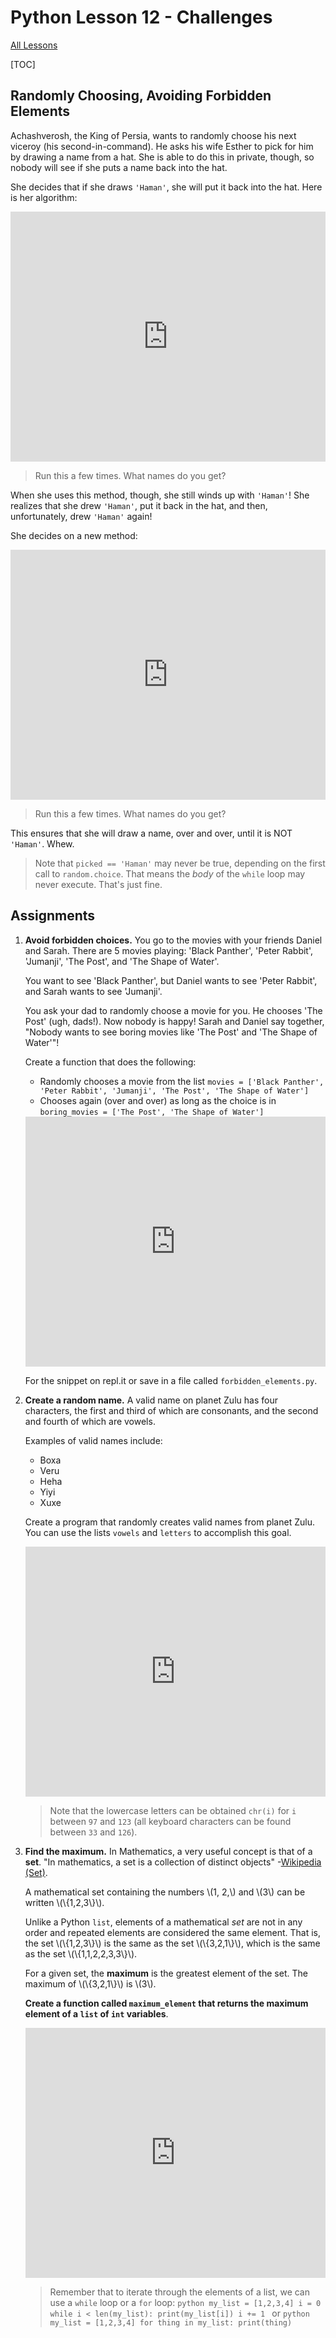 # Python Lesson 12 - Challenges

[All Lessons](https://zsiegel92.github.io/Eitan_S/)

[TOC]

## Randomly Choosing, Avoiding Forbidden Elements

Achashverosh, the King of Persia, wants to randomly choose his next viceroy (his second-in-command). He asks his wife Esther to pick for him by drawing a name from a hat. She is able to do this in private, though, so nobody will see if she puts a name back into the hat.

She decides that if she draws `'Haman'`, she will put it back into the hat. Here is her algorithm:

<iframe height="400px" width="100%" src="https://repl.it/@ZSiegel/Randomforbidden1?lite=true" scrolling="no" frameborder="no" allowtransparency="true" allowfullscreen="true" sandbox="allow-forms allow-pointer-lock allow-popups allow-same-origin allow-scripts allow-modals"></iframe>

>Run this a few times. What names do you get?

When she uses this method, though, she still winds up with `'Haman'`! She realizes that she drew `'Haman'`, put it back in the hat, and then, unfortunately, drew `'Haman'` again!

She decides on a new method:

<iframe height="400px" width="100%" src="https://repl.it/@ZSiegel/Randomforbidden2?lite=true" scrolling="no" frameborder="no" allowtransparency="true" allowfullscreen="true" sandbox="allow-forms allow-pointer-lock allow-popups allow-same-origin allow-scripts allow-modals"></iframe>

>Run this a few times. What names do you get?

This ensures that she will draw a name, over and over, until it is NOT `'Haman'`. Whew.

>Note that `picked == 'Haman'` may never be true, depending on the first call to `random.choice`. That means the *body* of the `while` loop may never execute. That's just fine.



## Assignments

1. **Avoid forbidden choices.** You go to the movies with your friends Daniel and Sarah. There are 5 movies playing: 'Black Panther', 'Peter Rabbit', 'Jumanji', 'The Post', and 'The Shape of Water'.

	You want to see 'Black Panther', but Daniel wants to see 'Peter Rabbit', and Sarah wants to see 'Jumanji'.

	You ask your dad to randomly choose a movie for you. He chooses 'The Post' (ugh, dads!). Now nobody is happy! Sarah and Daniel say together, "Nobody wants to see boring movies like 'The Post' and 'The Shape of Water'"!

	Create a function that does the following:

	* Randomly chooses a movie from the list `movies = ['Black Panther', 'Peter Rabbit', 'Jumanji', 'The Post', 'The Shape of Water']`
	* Chooses again (over and over) as long as the choice is in `boring_movies = ['The Post', 'The Shape of Water']`

	<iframe height="400px" width="100%" src="https://repl.it/@ZSiegel/Randomforbiddenassignment?lite=true" scrolling="no" frameborder="no" allowtransparency="true" allowfullscreen="true" sandbox="allow-forms allow-pointer-lock allow-popups allow-same-origin allow-scripts allow-modals"></iframe>

	For the snippet on repl.it or save in a file called `forbidden_elements.py`.

2. **Create a random name.** A valid name on planet Zulu has four characters, the first and third of which are consonants, and the second and fourth of which are vowels.

	Examples of valid names include:

	* Boxa
	* Veru
	* Heha
	* Yiyi
	* Xuxe

	Create a program that randomly creates valid names from planet Zulu. You can use the lists `vowels` and `letters` to accomplish this goal.

	<iframe height="400px" width="100%" src="https://repl.it/@ZSiegel/Randomname?lite=true" scrolling="no" frameborder="no" allowtransparency="true" allowfullscreen="true" sandbox="allow-forms allow-pointer-lock allow-popups allow-same-origin allow-scripts allow-modals"></iframe>

	>Note that the lowercase letters can be obtained `chr(i)` for `i` between `97` and `123` (all keyboard characters can be found between `33` and `126`).

3. **Find the maximum.** In Mathematics, a very useful concept is that of a **set**. "In mathematics, a set is a collection of distinct objects" -[Wikipedia (Set)](https://en.wikipedia.org/wiki/Set_(mathematics)).

	A mathematical set containing the numbers \\(1, 2,\\) and \\(3\\) can be written \\(\\{1,2,3\\}\\).

	Unlike a Python `list`, elements of a mathematical *set* are not in any order and repeated elements are considered the same element. That is, the set \\(\\{1,2,3\\}\\) is the same as the set \\(\\{3,2,1\\}\\), which is the same as the set \\(\\{1,1,2,2,3,3\\}\\).

	For a given set, the **maximum** is the greatest element of the set. The maximum of \\(\\{3,2,1\\}\\) is \\(3\\).

	**Create a function called `maximum_element` that returns the maximum element of a `list` of `int` variables**.

	<iframe height="400px" width="100%" src="https://repl.it/@ZSiegel/Setmaximum?lite=true" scrolling="no" frameborder="no" allowtransparency="true" allowfullscreen="true" sandbox="allow-forms allow-pointer-lock allow-popups allow-same-origin allow-scripts allow-modals"></iframe>

	>Remember that to iterate through the elements of a list, we can use a `while` loop or a `for` loop:
		```python
		my_list = [1,2,3,4]
		i = 0
		while i < len(my_list):
			print(my_list[i])
			i += 1
		```
		or
		```python
		my_list = [1,2,3,4]
		for thing in my_list:
			print(thing)
		```















